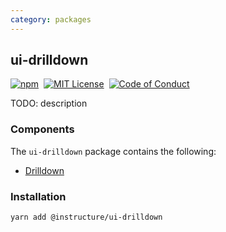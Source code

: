 ```yaml
---
category: packages
---
```


## ui-drilldown

[![npm][npm]][npm-url]&nbsp;
[![MIT License][license-badge]][license]&nbsp;
[![Code of Conduct][coc-badge]][coc]

TODO: description

### Components

The `ui-drilldown` package contains the following:

- [Drilldown](#Drilldown)

### Installation

```sh
yarn add @instructure/ui-drilldown
```

[npm]: https://img.shields.io/npm/v/@instructure/ui-drilldown.svg
[npm-url]: https://npmjs.com/package/@instructure/ui-drilldown
[license-badge]: https://img.shields.io/npm/l/instructure-ui.svg?style=flat-square
[license]: https://github.com/instructure/instructure-ui/blob/master/LICENSE
[coc-badge]: https://img.shields.io/badge/code%20of-conduct-ff69b4.svg?style=flat-square
[coc]: https://github.com/instructure/instructure-ui/blob/master/CODE_OF_CONDUCT.md
